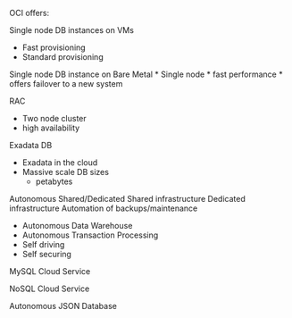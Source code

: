 
OCI offers:

Single node DB instances on VMs
* Fast provisioning
* Standard provisioning

Single node DB instance on Bare Metal
	* Single node
	* fast performance
	* offers failover to a new system

RAC
* Two node cluster
* high availability

Exadata DB 
* Exadata in the cloud
* Massive scale DB sizes
	* petabytes

Autonomous
Shared/Dedicated
	Shared infrastructure
	Dedicated infrastructure
Automation of backups/maintenance
* Autonomous Data Warehouse
* Autonomous Transaction Processing
* Self driving
* Self securing

MySQL Cloud Service

NoSQL Cloud Service

Autonomous JSON Database
